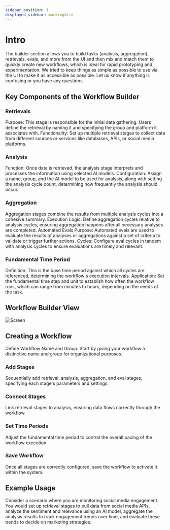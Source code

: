 ```yaml
---
sidebar_position: 1
displayed_sidebar: mockingbird
---
```


# Intro

The builder section allows you to build tasks (analysis, aggregation), retrievals, evals, and more from the UI and
then mix and match them to quickly create new workflows, which is ideal for rapid prototyping and experimentation.
We tried to keep things as simple as possible to use via the UI to make it as accessible as possible. Let us know if
anything is confusing or you have any questions.

## Key Components of the Workflow Builder

### Retrievals

Purpose: This stage is responsible for the initial data gathering. Users define the retrieval by naming it and
specifying the group and platform it associates with.
Functionality: Set up multiple retrieval stages to collect data from different sources or services like databases, APIs,
or social media platforms.

### Analysis

Function: Once data is retrieved, the analysis stage interprets and processes the information using selected AI models.
Configuration: Assign a name, group, and the AI model to be used for analysis, along with setting the analysis cycle
count, determining how frequently the analysis should occur.

### Aggregation

Aggregation stages combine the results from multiple analysis cycles into a cohesive summary.
Execution Logic: Define aggregation cycles relative to analysis cycles, ensuring aggregation happens after all necessary
analyses are completed.
Automated Evals
Purpose: Automated evals are used to evaluate the results of analyses or aggregations against a set of criteria to
validate or trigger further actions.
Cycles: Configure eval cycles in tandem with analysis cycles to ensure evaluations are timely and relevant.

### Fundamental Time Period

Definition: This is the base time period against which all cycles are referenced, determining the workflow's execution
intervals.
Application: Set the fundamental time step and unit to establish how often the workflow runs, which can range from
minutes to hours, depending on the needs of the task.

## Workflow Builder View

![Screen](https://github.com/zeus-fyi/zeus/assets/17446735/15ad98ff-ed0c-482c-9ced-9f4c08f222f7)

## Creating a Workflow

Define Workflow Name and Group: Start by giving your workflow a distinctive name and group for organizational purposes.

### Add Stages

Sequentially add retrieval, analysis, aggregation, and eval stages, specifying each stage's parameters and settings.

### Connect Stages

Link retrieval stages to analysis, ensuring data flows correctly through the workflow.

### Set Time Periods

Adjust the fundamental time period to control the overall pacing of the workflow execution.

### Save Workflow

Once all stages are correctly configured, save the workflow to activate it within the system.

## Example Usage

Consider a scenario where you are monitoring social media engagement. You would set up retrieval stages to pull data
from social media APIs, analyze the sentiment and relevance using an AI model, aggregate the analysis results to track
engagement trends over time, and evaluate these trends to decide on marketing strategies.